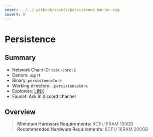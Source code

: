```yaml
---
cover: ../../.gitbook/assets/persistence-banner.png
coverY: 0
---
```


# Persistence

## Summary

* Network Chain ID: `test-core-2`
* Denom: `uxprt`
* Binary: `persistenceCore`
* Working directory: `.persistenceCore`
* Explorers: [LINK](https://www.mintscan.io/persistence-testnet)
* Faucet: Ask in discord channel

## Overview

> **Minimum Hardware Requirements:** 4CPU 8RAM 100GB \
> **Recommended Hardware Requirements:** 8CPU 16RAM 200GB
